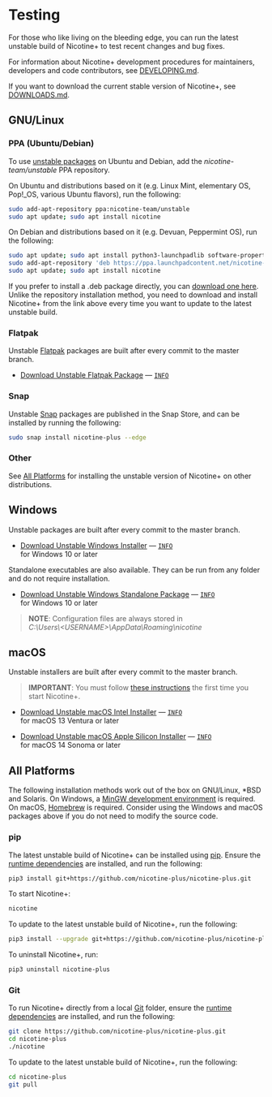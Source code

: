# Testing

For those who like living on the bleeding edge, you can run the latest unstable
build of Nicotine+ to test recent changes and bug fixes.

For information about Nicotine+ development procedures for maintainers,
developers and code contributors, see [DEVELOPING.md](DEVELOPING.md).

If you want to download the current stable version of Nicotine+, see
[DOWNLOADS.md](DOWNLOADS.md).


## GNU/Linux

### PPA (Ubuntu/Debian)

To use [unstable packages](https://launchpad.net/~nicotine-team/+archive/ubuntu/unstable)
on Ubuntu and Debian, add the *nicotine-team/unstable* PPA repository.

On Ubuntu and distributions based on it (e.g. Linux Mint, elementary OS,
Pop!_OS, various Ubuntu flavors), run the following:

```sh
sudo add-apt-repository ppa:nicotine-team/unstable
sudo apt update; sudo apt install nicotine
```

On Debian and distributions based on it (e.g. Devuan, Peppermint OS), run the
following:

```sh
sudo apt update; sudo apt install python3-launchpadlib software-properties-common
sudo add-apt-repository 'deb https://ppa.launchpadcontent.net/nicotine-team/unstable/ubuntu jammy main'
sudo apt update; sudo apt install nicotine
```

If you prefer to install a .deb package directly, you can [download one here](https://nightly.link/nicotine-plus/nicotine-plus/workflows/packaging/master/debian-package.zip).
Unlike the repository installation method, you need to download and install
Nicotine+ from the link above every time you want to update to the latest
unstable build.

### Flatpak

Unstable [Flatpak](https://www.flatpak.org/setup/) packages are built after
every commit to the master branch.

 - [Download Unstable Flatpak Package](https://nightly.link/nicotine-plus/nicotine-plus/workflows/packaging/master/flatpak-package-x86_64.zip)
    — [`INFO`](https://nightly.link/nicotine-plus/nicotine-plus/workflows/packaging/master/flatpak-package-x86_64)  

### Snap

Unstable [Snap](https://snapcraft.io/docs/installing-snapd) packages are
published in the Snap Store, and can be installed by running the following:

```sh
sudo snap install nicotine-plus --edge
```

### Other

See [All Platforms](#all-platforms) for installing the unstable version of
Nicotine+ on other distributions.


## Windows

Unstable packages are built after every commit to the master branch.

 - [Download Unstable Windows Installer](https://nightly.link/nicotine-plus/nicotine-plus/workflows/packaging/master/windows-x86_64-installer.zip)
    — [`INFO`](https://nightly.link/nicotine-plus/nicotine-plus/workflows/packaging/master/windows-x86_64-installer)  
   for Windows 10 or later

Standalone executables are also available. They can be run from any folder and
do not require installation.

 - [Download Unstable Windows Standalone Package](https://nightly.link/nicotine-plus/nicotine-plus/workflows/packaging/master/windows-x86_64-package.zip)
    — [`INFO`](https://nightly.link/nicotine-plus/nicotine-plus/workflows/packaging/master/windows-x86_64-package)  
   for Windows 10 or later

> **NOTE**: Configuration files are always stored in  
> *C:\Users\\<USERNAME\>\AppData\Roaming\nicotine*

## macOS

Unstable installers are built after every commit to the master branch.

> **IMPORTANT**: You must follow [these instructions](https://support.apple.com/guide/mac-help/open-a-mac-app-from-an-unidentified-developer-mh40616/mac)
> the first time you start Nicotine+.

 - [Download Unstable macOS Intel Installer](https://nightly.link/nicotine-plus/nicotine-plus/workflows/packaging/master/macos-x86_64-installer.zip)
    — [`INFO`](https://nightly.link/nicotine-plus/nicotine-plus/workflows/packaging/master/macos-x86_64-installer)  
   for macOS 13 Ventura or later

 - [Download Unstable macOS Apple Silicon Installer](https://nightly.link/nicotine-plus/nicotine-plus/workflows/packaging/master/macos-arm64-installer.zip)
    — [`INFO`](https://nightly.link/nicotine-plus/nicotine-plus/workflows/packaging/master/macos-arm64-installer)  
   for macOS 14 Sonoma or later


## All Platforms

The following installation methods work out of the box on GNU/Linux, *BSD and
Solaris. On Windows, a [MinGW development environment](PACKAGING.md#windows) is
required. On macOS, [Homebrew](PACKAGING.md#macos) is required. Consider using
the Windows and macOS packages above if you do not need to modify the source
code.

### pip

The latest unstable build of Nicotine+ can be installed using
[pip](https://pip.pypa.io/). Ensure the [runtime dependencies](DEPENDENCIES.md)
are installed, and run the following:

```sh
pip3 install git+https://github.com/nicotine-plus/nicotine-plus.git
```

To start Nicotine+:

```sh
nicotine
```

To update to the latest unstable build of Nicotine+, run the following:

```sh
pip3 install --upgrade git+https://github.com/nicotine-plus/nicotine-plus.git
```

To uninstall Nicotine+, run:

```sh
pip3 uninstall nicotine-plus
```

### Git

To run Nicotine+ directly from a local [Git](https://git-scm.com/) folder,
ensure the [runtime dependencies](DEPENDENCIES.md) are installed, and run the
following:

```sh
git clone https://github.com/nicotine-plus/nicotine-plus.git
cd nicotine-plus
./nicotine
```

To update to the latest unstable build of Nicotine+, run the following:

```sh
cd nicotine-plus
git pull
```
